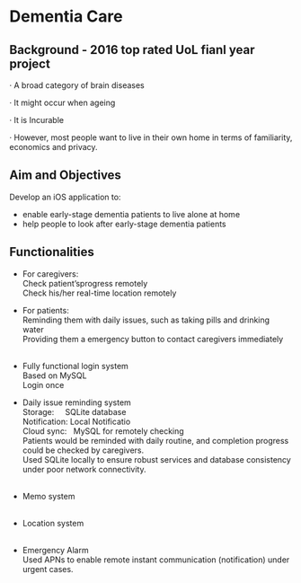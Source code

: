 # Dementia Care

## Background - 2016 top rated UoL fianl year project

· A broad category of brain diseases 

· It might occur when ageing

· It is Incurable

· However, most people want to live in their own home in terms of familiarity, economics and privacy.


## Aim and Objectives

Develop an iOS application to: <br>
* enable early-stage dementia patients to live alone at home <br>
* help people to look after early-stage dementia patients <br>


## Functionalities

* For caregivers: <br>
Check patient’sprogress remotely <br>
Check his/her real-time location remotely <br>
 

* For patients: <br>
Reminding them with daily issues, such as taking pills and drinking water <br>
Providing them a emergency button to contact caregivers immediately <br>
  
* Fully functional login system <br>
Based on MySQL <br>
Login once <br>
  

* Daily issue reminding system  <br>
Storage:      SQLite database  <br>
Notification: Local Notificatio  <br>
Cloud sync:   MySQL for remotely checking <br>
Patients would be reminded with daily routine, and completion progress could be checked by caregivers. <br>
Used SQLite locally to ensure robust services and database consistency under poor network connectivity. <br>
  
* Memo system <br>
   
* Location system <br>
   
* Emergency Alarm <br>
Used APNs to enable remote instant communication (notification) under urgent cases. <br>
